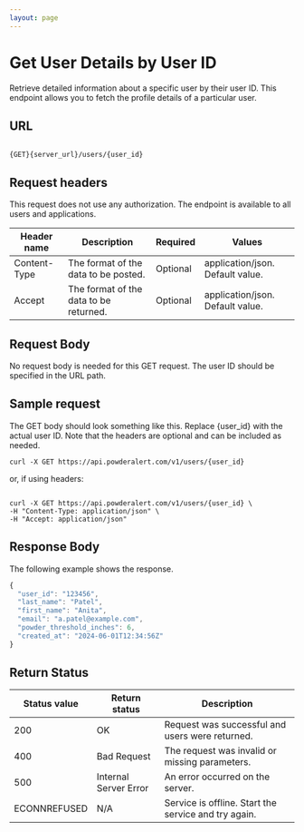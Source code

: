 ```yaml
---
layout: page
---
```


# Get User Details by User ID

Retrieve detailed information about a specific user by their user ID. This endpoint allows you to fetch the profile details of a particular user.

## URL

```shell

{GET}{server_url}/users/{user_id}
```

## Request headers

This request does not use any authorization. The endpoint is available to all users and applications.

| Header name | Description | Required | Values |
| -------------- | ------ | ------------ |------------ |
| Content-Type | The format of the data to be posted. | Optional | application/json. Default value.  |
| Accept | The format of the data to be returned. | Optional | application/json. Default value. |

## Request Body

No request body is needed for this GET request. The user ID should be specified in the URL path.

## Sample request

The GET body should look something like this. Replace {user_id} with the actual user ID. Note that the headers are optional and can be included as needed.

```shell
curl -X GET https://api.powderalert.com/v1/users/{user_id}
```

or, if using headers:

```shell

curl -X GET https://api.powderalert.com/v1/users/{user_id} \
-H "Content-Type: application/json" \
-H "Accept: application/json"
```

## Response Body

The following example shows the response.

```js
{
  "user_id": "123456",
  "last_name": "Patel",
  "first_name": "Anita",
  "email": "a.patel@example.com",
  "powder_threshold_inches": 6,
  "created_at": "2024-06-01T12:34:56Z"
}

```

## Return Status

| Status value    | Return status         | Description                                    |
|-----------------|-----------------------|------------------------------------------------|
| 200             | OK                    | Request was successful and users were returned.|
| 400             | Bad Request           | The request was invalid or missing parameters. |
| 500             | Internal Server Error | An error occurred on the server.               |
| ECONNREFUSED    | N/A                   | Service is offline. Start the service and try again. |
